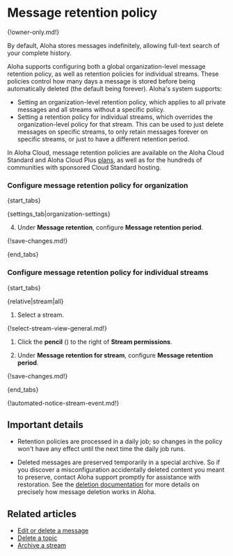 # Message retention policy

{!owner-only.md!}

By default, Aloha stores messages indefinitely, allowing full-text
search of your complete history.

Aloha supports configuring both a global organization-level message
retention policy, as well as retention policies for individual
streams.  These policies control how many days a message is stored
before being automatically deleted (the default being forever).
Aloha's system supports:

* Setting an organization-level retention policy, which applies to
  all private messages and all streams without a specific policy.
* Setting a retention policy for individual streams, which overrides
  the organization-level policy for that stream.  This can be used to
  just delete messages on specific streams, to only retain messages
  forever on specific streams, or just to have a different retention
  period.

In Aloha Cloud, message retention policies are available on the Aloha
Cloud Standard and Aloha Cloud Plus [plans](https://zulip.com/plans),
as well as for the hundreds of communities with sponsored Cloud
Standard hosting.

### Configure message retention policy for organization

{start_tabs}

{settings_tab|organization-settings}

4. Under **Message retention**, configure **Message retention period**.

{!save-changes.md!}

{end_tabs}

### Configure message retention policy for individual streams

{start_tabs}

{relative|stream|all}

1. Select a stream.

{!select-stream-view-general.md!}

1. Click the **pencil** (<i class="fa fa-pencil"></i>)
   to the right of **Stream permissions**.

1. Under **Message retention for stream**, configure
   **Message retention period**.

{!save-changes.md!}

{end_tabs}

{!automated-notice-stream-event.md!}

## Important details

* Retention policies are processed in a daily job; so changes in the
  policy won't have any effect until the next time the daily job runs.

* Deleted messages are preserved temporarily in a special archive.  So
if you discover a misconfiguration accidentally deleted content you
meant to preserve, contact Aloha support promptly for assistance with
restoration.  See the [deletion
documentation](/help/edit-or-delete-a-message#how-deletion-works) for
more details on precisely how message deletion works in Aloha.

## Related articles

* [Edit or delete a message](/help/edit-or-delete-a-message)
* [Delete a topic](/help/delete-a-topic)
* [Archive a stream](/help/archive-a-stream)
